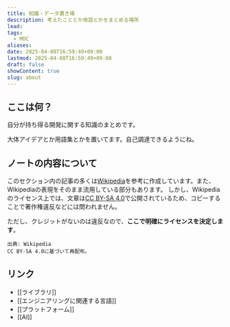 ```yaml
---
title: 知識・データ置き場
description: 考えたこととか用語とかをまとめる場所
lead: 
tags:
  - MOC
aliases: 
date: 2025-04-08T16:59:49+09:00
lastmod: 2025-04-08T16:59:49+09:00
draft: false
showContent: true
slug: about
---
```

## ここは何？
自分が持ち得る開発に関する知識のまとめです。

大体アイデアとか用語集とかを置いてます。自己調達できるようにね。
## ノートの内容について

このセクション内の記事の多くは[Wikipedia](https://www.wikipedia.org)を参考に作成しています。また、Wikipediaの表現をそのまま流用している部分もあります。
しかし、Wikipediaのライセンス上では、文章は[CC BY-SA 4.0](https://creativecommons.org/licenses/by-sa/4.0/deed.ja)で公開されているため、コピーすることで著作権違反などには問われません。

ただし、クレジットがないのは違反なので、**ここで明確にライセンスを決定します**。

```plaintext
出典: Wikipedia
CC BY-SA 4.0に基づいて再配布。
```

## リンク
- [[ライブラリ]]
- [[エンジニアリングに関連する言語]]
- [[プラットフォーム]]
- [[AI]]